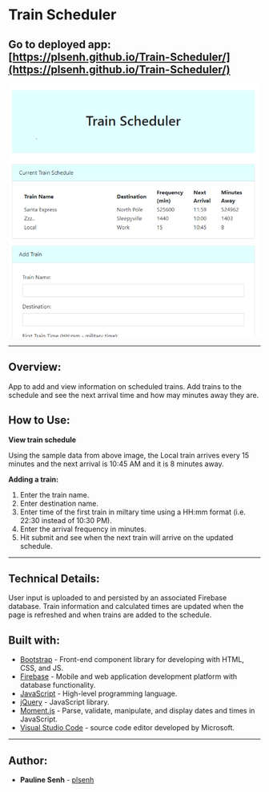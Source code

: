# Train Scheduler

## Go to deployed app: [https://plsenh.github.io/Train-Scheduler/](https://plsenh.github.io/Train-Scheduler/)

![screenshot](./assets/images/TrainScheduler.PNG)

---

## Overview:

App to add and view information on scheduled trains. Add trains to the schedule and see the next arrival time and how may minutes away they are.

## How to Use:

**View train schedule**

Using the sample data from above image, the Local train arrives every 15 minutes and the next arrival is 10:45 AM and it is 8 minutes away.

**Adding a train:**

1. Enter the train name.
2. Enter destination name.
3. Enter time of the first train in miltary time using a HH:mm format (i.e. 22:30 instead of 10:30 PM).
4. Enter the arrival frequency in minutes.
5. Hit submit and see when the next train will arrive on the updated schedule.

---

## Technical Details:

User input is uploaded to and persisted by an associated Firebase database. Train information and calculated times are updated when the page is refreshed and when trains are added to the schedule.

## Built with:

- [Bootstrap](https://getbootstrap.com/) - Front-end component library for developing with HTML, CSS, and JS.
- [Firebase](https://firebase.google.com/) - Mobile and web application development platform with database functionality.
- [JavaScript](https://developer.mozilla.org/en-US/docs/Web/JavaScript) - High-level programming language.
- [jQuery](https://jquery.com/) - JavaScript library.
- [Moment.js](https://momentjs.com/) - Parse, validate, manipulate, and display dates and times in JavaScript.
- [Visual Studio Code](https://code.visualstudio.com/) - source code editor developed by Microsoft.

---

## Author:

- **Pauline Senh** - [plsenh](https://github.com/plsenh)
